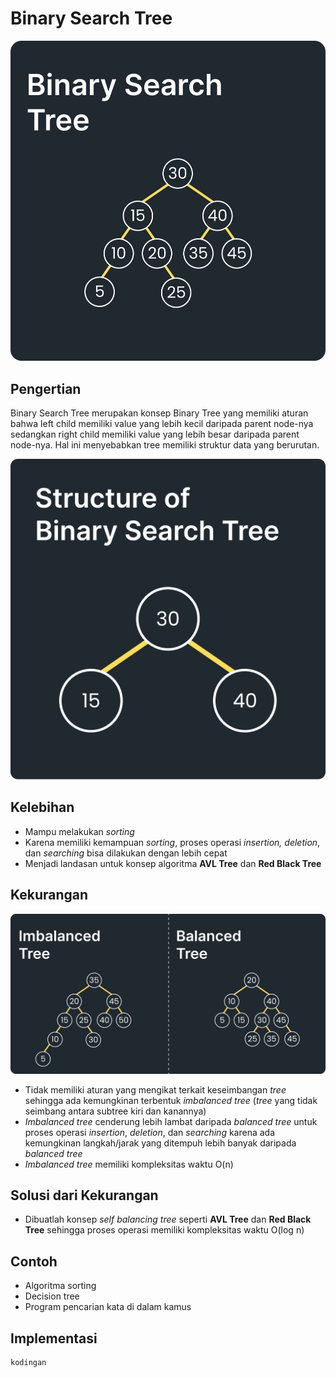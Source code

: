 # Binary Search Tree
![Binary Search Tree](Binary-Search-Tree.png)
## Pengertian
Binary Search Tree merupakan konsep Binary Tree yang memiliki aturan bahwa left child memiliki value yang lebih kecil daripada parent node-nya sedangkan right child memiliki value yang lebih besar daripada parent node-nya. Hal ini menyebabkan tree memiliki struktur data yang berurutan.

![Struktur dari Binary Search Tree](Structure-of-Binary_Search_Tree.png)
## Kelebihan
- Mampu melakukan *sorting*
- Karena memiliki kemampuan *sorting*, proses operasi *insertion, deletion*, dan *searching* bisa dilakukan dengan lebih cepat
- Menjadi landasan untuk konsep algoritma **AVL Tree** dan **Red Black Tree**
## Kekurangan
![Imbalance Tree dan Balanced Tree](Imbalanced-Balanced_Tree.png)
- Tidak memiliki aturan yang mengikat terkait keseimbangan *tree* sehingga ada kemungkinan terbentuk *imbalanced tree* (*tree* yang tidak seimbang antara subtree kiri dan kanannya)
- *Imbalanced tree* cenderung lebih lambat daripada *balanced tree* untuk proses operasi *insertion*, *deletion*, dan *searching* karena ada kemungkinan langkah/jarak yang ditempuh lebih banyak daripada *balanced tree*
- *Imbalanced tree* memiliki kompleksitas waktu O(n)
## Solusi dari Kekurangan
- Dibuatlah konsep *self balancing tree* seperti **AVL Tree** dan **Red Black Tree** sehingga proses operasi memiliki kompleksitas waktu O(log n)
## Contoh
- Algoritma sorting
- Decision tree
- Program pencarian kata di dalam kamus
## Implementasi
```java
kodingan
```
